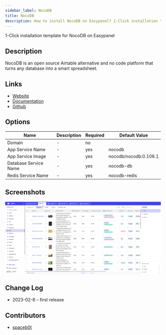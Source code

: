 ```yaml
---
sidebar_label: NocoDB
title: NocoDB
description: How to install NocoDB on Easypanel? 1-Click installation template for NocoDB on Easypanel
---
```


<!-- generated -->

1-Click installation template for NocoDB on Easypanel

## Description

NocoDB is an open source Airtable alternative and no code platform that turns any database into a smart spreadsheet.

## Links

- [Website](https://www.nocodb.com/)
- [Documentation](https://docs.nocodb.com/getting-started/installation/)
- [Github](https://github.com/nocodb/nocodb)

## Options

Name | Description | Required | Default Value
-|-|-|-
Domain | - | no | 
App Service Name | - | yes | nocodb
App Service Image | - | yes | nocodb/nocodb:0.106.1
Database Service Name | - | yes | nocodb-db
Redis Service Name | - | yes | nocodb-redis

## Screenshots

![NocoDB Screenshot](./assets/screenshot.png)

## Change Log

- 2023-02-8 – first release

## Contributors

- [spaceb0t](https://github.com/spacec0de)
